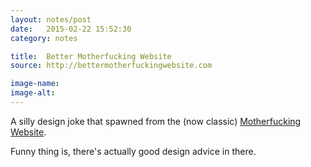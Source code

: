 ```yaml
---
layout: notes/post
date:   2015-02-22 15:52:30
category: notes

title:  Better Motherfucking Website
source: http://bettermotherfuckingwebsite.com

image-name: 
image-alt:
---
```


A silly design joke that spawned from the (now classic) [Motherfucking Website](http://motherfuckingwebsite.com). 

Funny thing is, there's actually good design advice in there.


